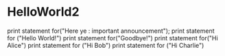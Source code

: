 # HelloWorld2
print statement for("Here ye : important announcement");
print statement for ("Hello World!")
print statement for("Goodbye!")
print statement for("Hi Alice")
print statement for ("Hi Bob")
print statement for ("Hi Charlie")
